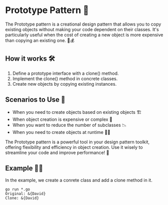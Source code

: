 # Prototype Pattern 🧬

The Prototype pattern is a creational design pattern that allows you to copy existing objects without making your code dependent on their classes. It's particularly useful when the cost of creating a new object is more expensive than copying an existing one. 🔄💰

## How it works 🛠️

1. Define a prototype interface with a clone() method.
2. Implement the clone() method in concrete classes.
3. Create new objects by copying existing instances.

## Scenarios to Use 🎯

- When you need to create objects based on existing objects 🏗️
- When object creation is expensive or complex 💸
- When you want to reduce the number of subclasses 📉
- When you need to create objects at runtime 🏃‍♂️

The Prototype pattern is a powerful tool in your design pattern toolkit, offering flexibility and efficiency in object creation. Use it wisely to streamline your code and improve performance! 🚀

## Example 👨‍💻

In the example, we create a conrete class and add a clone method in it.

```
go run *.go
Original: &{David}
Clone: &{David}
```